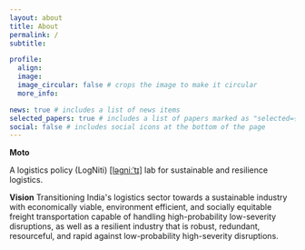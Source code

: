 ```yaml
---
layout: about
title: About
permalink: /
subtitle:

profile:
  align:
  image:
  image_circular: false # crops the image to make it circular
  more_info:

news: true # includes a list of news items
selected_papers: true # includes a list of papers marked as "selected={true}"
social: false # includes social icons at the bottom of the page
---
```


**Moto**

A logistics policy (LogNiti) <a href="/assets/audio/ləɡniːˈtɪ.wav" target="_blank" rel="noopener noreferrer">[ləɡniːˈtɪ]</a> lab for sustainable and resilience logistics.

**Vision**
Transitioning India's logistics sector towards a sustainable industry with economically viable, environment efficient, and socially equitable freight transportation capable of handling high-probability low-severity disruptions, as well as a resilient industry that is robust, redundant, resourceful, and rapid against low-probability high-severity disruptions.
